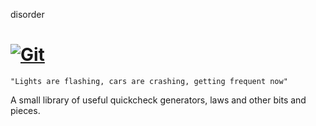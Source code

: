 disorder

[![Git](https://app.soluble.cloud/api/v1/public/badges/491f4ed4-9d90-4842-8e53-6f803758c1d5.svg?orgId=451115019187)](https://app.soluble.cloud/repos/details/github.com/michaelneale/disorder.hs?orgId=451115019187)  
========

```
"Lights are flashing, cars are crashing, getting frequent now"
```

A small library of useful quickcheck generators, laws and other bits and pieces.
